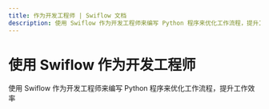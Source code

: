 ```yaml
---
title: 作为开发工程师 | Swiflow 文档
description: 使用 Swiflow 作为开发工程师来编写 Python 程序来优化工作流程，提升工作效率
---
```


# 使用 Swiflow 作为开发工程师

使用 Swiflow 作为开发工程师来编写 Python 程序来优化工作流程，提升工作效率